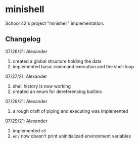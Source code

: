# minishell
School 42's project "minishell" implementation.
## Changelog
07/26/21:
Alexander
1) created a global structure holding the data
2) implemented basic command execution and the shell loop

07/27/21:
Alexander
1) shell history is now working
2) created an enum for dereferencing builtins

07/28/21:
Alexander
1) a rough draft of piping and executing was implemented

07/29/21:
Alexander
1) implemented `cd`
2) `env` now doesn't print uninitialized environment variables